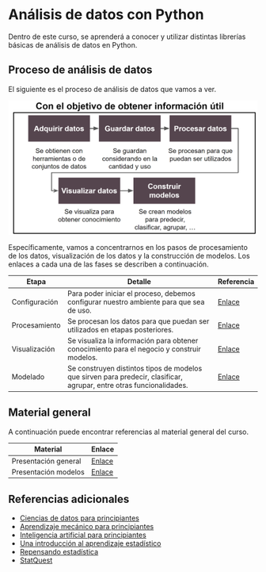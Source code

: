 # Análisis de datos con Python

Dentro de este curso, se aprenderá a conocer y utilizar distintas librerías básicas de análisis de datos en Python.

## Proceso de análisis de datos

El siguiente es el proceso de análisis de datos que vamos a ver.

![Proceso de análisis de datos](./material/model.png)

Específicamente, vamos a concentrarnos en los pasos de procesamiento de los datos, visualización de los datos y la construcción de modelos. Los enlaces a cada una de las fases se describen a continuación.

| Etapa         | Detalle                                                                                                              | Referencia                              |
|---------------|----------------------------------------------------------------------------------------------------------------------|-----------------------------------------|
| Configuración | Para poder iniciar el proceso, debemos configurar nuestro ambiente para que sea de uso.                              | [Enlace](./1-setup/README)              |
| Procesamiento | Se procesan los datos para que puedan ser utilizados en etapas posteriores.                                          | [Enlace](./2-data_processing/README)    |
| Visualización | Se visualiza la información para obtener conocimiento para el negocio y construir modelos.                           | [Enlace](./3-data_visualization/README) |
| Modelado      | Se construyen distintos tipos de modelos que sirven para predecir, clasificar, agrupar, entre otras funcionalidades. | [Enlace](./4-data_modeling/README)      |

## Material general

A continuación puede encontrar referencias al material general del curso.

| Material                 | Enlace                           |
|--------------------------|----------------------------------|
| Presentación general     | [Enlace](./material/general.pdf) |
| Presentación modelos     | [Enlace](./material/ml.pdf) |

## Referencias adicionales

- [Ciencias de datos para principiantes](https://github.com/microsoft/Data-Science-For-Beginners)
- [Aprendizaje mecánico para principiantes](https://github.com/microsoft/ML-For-Beginners)
- [Inteligencia artificial para principiantes](https://github.com/microsoft/ai-for-beginners)
- [Una introducción al aprendizaje estadístico](https://www.statlearning.com/)
- [Repensando estadística](https://github.com/rmcelreath/stat_rethinking_2022)
- [StatQuest](https://statquest.org/)
